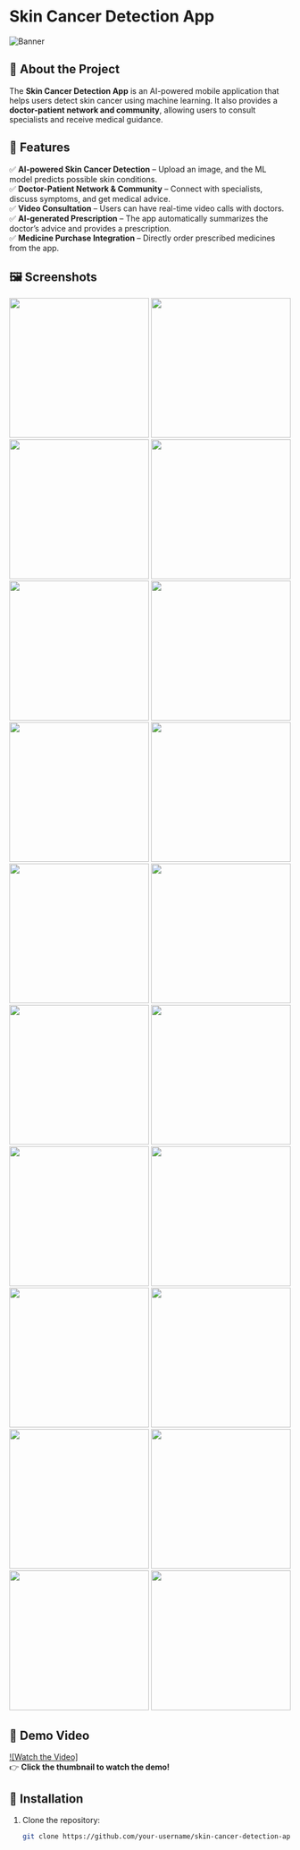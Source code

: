 # **Skin Cancer Detection App**  

![Banner](screenshots/banner.png)  

## **📌 About the Project**  
The **Skin Cancer Detection App** is an AI-powered mobile application that helps users detect skin cancer using machine learning. It also provides a **doctor-patient network and community**, allowing users to consult specialists and receive medical guidance.  

## **🚀 Features**  
✅ **AI-powered Skin Cancer Detection** – Upload an image, and the ML model predicts possible skin conditions.  
✅ **Doctor-Patient Network & Community** – Connect with specialists, discuss symptoms, and get medical advice.  
✅ **Video Consultation** – Users can have real-time video calls with doctors.  
✅ **AI-generated Prescription** – The app automatically summarizes the doctor’s advice and provides a prescription.  
✅ **Medicine Purchase Integration** – Directly order prescribed medicines from the app.  

## **🖼️ Screenshots**  
<img src="s1.jpg" width="250"> <img src="s2.jpg" width="250"> <img src="s3.jpg" width="250"> <img src="s4.jpg" width="250"> <img src="s5.jpg" width="250"> <img src="s6.jpg" width="250"> <img src="s7.jpg" width="250"> <img src="s8.jpg" width="250"> <img src="s9.jpg" width="250"> <img src="s10.jpg" width="250"> <img src="s11.jpg" width="250"> <img src="s12.jpg" width="250"> <img src="s13.jpg" width="250"> <img src="s14.jpg" width="250"> <img src="s15.jpg" width="250"> <img src="s16.jpg" width="250"> <img src="s17.jpg" width="250"> <img src="s18.jpg" width="250"> <img src="s19.jpg" width="250"> <img src="s20.jpg" width="250"> 
## **🎥 Demo Video**  
[![Watch the Video]](https://youtube.com/shorts/d68mrveuKRQ?si=ZVhH-MpnUUL6f3OT)  
👉 **Click the thumbnail to watch the demo!**  

## **📲 Installation**  
1. Clone the repository:  
   ```bash
   git clone https://github.com/your-username/skin-cancer-detection-app.git
